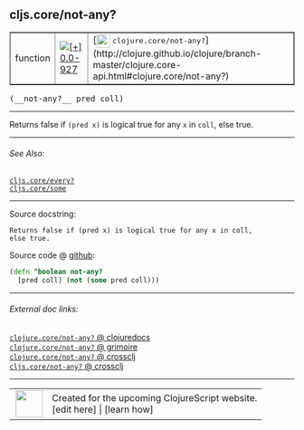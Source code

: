 ## cljs.core/not-any?



 <table border="1">
<tr>
<td>function</td>
<td><a href="https://github.com/cljsinfo/cljs-api-docs/tree/0.0-927"><img valign="middle" alt="[+] 0.0-927" title="Added in 0.0-927" src="https://img.shields.io/badge/+-0.0--927-lightgrey.svg"></a> </td>
<td>
[<img height="24px" valign="middle" src="http://i.imgur.com/1GjPKvB.png"> <samp>clojure.core/not-any?</samp>](http://clojure.github.io/clojure/branch-master/clojure.core-api.html#clojure.core/not-any?)
</td>
</tr>
</table>


 <samp>
(__not-any?__ pred coll)<br>
</samp>

---

Returns false if `(pred x)` is logical true for any `x` in `coll`, else true.

---


###### See Also:

[`cljs.core/every?`](cljs.core_everyQMARK.md)<br>
[`cljs.core/some`](cljs.core_some.md)<br>

---


Source docstring:

```
Returns false if (pred x) is logical true for any x in coll,
else true.
```


Source code @ [github](https://github.com/clojure/clojurescript/blob/r1886/src/cljs/cljs/core.cljs#L2516-L2519):

```clj
(defn ^boolean not-any?
  [pred coll] (not (some pred coll)))
```

<!--
Repo - tag - source tree - lines:

 <pre>
clojurescript @ r1886
└── src
    └── cljs
        └── cljs
            └── <ins>[core.cljs:2516-2519](https://github.com/clojure/clojurescript/blob/r1886/src/cljs/cljs/core.cljs#L2516-L2519)</ins>
</pre>

-->

---



###### External doc links:

[`clojure.core/not-any?` @ clojuredocs](http://clojuredocs.org/clojure.core/not-any_q)<br>
[`clojure.core/not-any?` @ grimoire](http://conj.io/store/v1/org.clojure/clojure/1.7.0-beta3/clj/clojure.core/not-any%3F/)<br>
[`clojure.core/not-any?` @ crossclj](http://crossclj.info/fun/clojure.core/not-any%3F.html)<br>
[`cljs.core/not-any?` @ crossclj](http://crossclj.info/fun/cljs.core.cljs/not-any%3F.html)<br>

---

 <table>
<tr><td>
<img valign="middle" align="right" width="48px" src="http://i.imgur.com/Hi20huC.png">
</td><td>
Created for the upcoming ClojureScript website.<br>
[edit here] | [learn how]
</td></tr></table>

[edit here]:https://github.com/cljsinfo/cljs-api-docs/blob/master/cljsdoc/cljs.core_not-anyQMARK.cljsdoc
[learn how]:https://github.com/cljsinfo/cljs-api-docs/wiki/cljsdoc-files

<!--

This information was too distracting to show to readers, but I'll leave it
commented here since it is helpful to:

- pretty-print the data used to generate this document
- and show how to retrieve that data



The API data for this symbol:

```clj
{:description "Returns false if `(pred x)` is logical true for any `x` in `coll`, else true.",
 :return-type boolean,
 :ns "cljs.core",
 :name "not-any?",
 :signature ["[pred coll]"],
 :history [["+" "0.0-927"]],
 :type "function",
 :related ["cljs.core/every?" "cljs.core/some"],
 :full-name-encode "cljs.core_not-anyQMARK",
 :source {:code "(defn ^boolean not-any?\n  [pred coll] (not (some pred coll)))",
          :title "Source code",
          :repo "clojurescript",
          :tag "r1886",
          :filename "src/cljs/cljs/core.cljs",
          :lines [2516 2519]},
 :full-name "cljs.core/not-any?",
 :clj-symbol "clojure.core/not-any?",
 :docstring "Returns false if (pred x) is logical true for any x in coll,\nelse true."}

```

Retrieve the API data for this symbol:

```clj
;; from Clojure REPL
(require '[clojure.edn :as edn])
(-> (slurp "https://raw.githubusercontent.com/cljsinfo/cljs-api-docs/catalog/cljs-api.edn")
    (edn/read-string)
    (get-in [:symbols "cljs.core/not-any?"]))
```

-->
